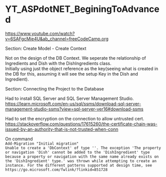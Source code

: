 # YT_ASPdotNET_BeginingToAdvanced<br>
https://www.youtube.com/watch?v=6SAFgcMie4U&ab_channel=freeCodeCamp.org<br>

Section: Create Model - Create Context<br>

Not on the design of the DB Context. We seperate the relationship of Ingredients and Dish with the DishIngredients class.<br>
Initially using just the object reference as the key(seeing what is created in the DB for this, assuming it will see the setup Key in the Dish and Ingredient).<br>

Section: Connecting the Project to the Database<br>

Had to install SQL Server and SQL Server Management Studio.<br>
https://learn.microsoft.com/en-us/sql/ssms/download-sql-server-management-studio-ssms?view=sql-server-ver16#download-ssms<br>

Had to set the encryption on the connection to allow untrusted cert.<br>
https://stackoverflow.com/questions/17615260/the-certificate-chain-was-issued-by-an-authority-that-is-not-trusted-when-conn<br>

On command<br>
```Add-Migration "Initial migration"```<br>
```Unable to create a 'DbContext' of type ''. The exception 'The property or navigation 'Dish' cannot be added to the 'DishIngredient' type because a property or navigation with the same name already exists on the 'DishIngredient' type.' was thrown while attempting to create an instance. For the different patterns supported at design time, see https://go.microsoft.com/fwlink/?linkid=851728```
